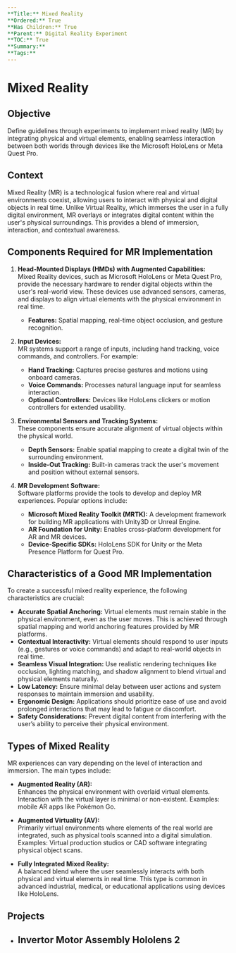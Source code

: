```yaml
---
**Title:** Mixed Reality  
**Ordered:** True  
**Has Children:** True  
**Parent:** Digital Reality Experiment  
**TOC:** True  
**Summary:**  
**Tags:**  
---
```


# **Mixed Reality**

## Objective  
Define guidelines through experiments to implement mixed reality (MR) by integrating physical and virtual elements, enabling seamless interaction between both worlds through devices like the Microsoft HoloLens or Meta Quest Pro.

## Context  

Mixed Reality (MR) is a technological fusion where real and virtual environments coexist, allowing users to interact with physical and digital objects in real time. Unlike Virtual Reality, which immerses the user in a fully digital environment, MR overlays or integrates digital content within the user's physical surroundings. This provides a blend of immersion, interaction, and contextual awareness.

## Components Required for MR Implementation  

1. **Head-Mounted Displays (HMDs) with Augmented Capabilities:**  
   Mixed Reality devices, such as Microsoft HoloLens or Meta Quest Pro, provide the necessary hardware to render digital objects within the user's real-world view. These devices use advanced sensors, cameras, and displays to align virtual elements with the physical environment in real time.  
   - **Features:** Spatial mapping, real-time object occlusion, and gesture recognition.  

2. **Input Devices:**  
   MR systems support a range of inputs, including hand tracking, voice commands, and controllers. For example:  
   - **Hand Tracking:** Captures precise gestures and motions using onboard cameras.  
   - **Voice Commands:** Processes natural language input for seamless interaction.  
   - **Optional Controllers:** Devices like HoloLens clickers or motion controllers for extended usability.  

3. **Environmental Sensors and Tracking Systems:**  
   These components ensure accurate alignment of virtual objects within the physical world.  
   - **Depth Sensors:** Enable spatial mapping to create a digital twin of the surrounding environment.  
   - **Inside-Out Tracking:** Built-in cameras track the user's movement and position without external sensors.  

4. **MR Development Software:**  
   Software platforms provide the tools to develop and deploy MR experiences. Popular options include:  
   - **Microsoft Mixed Reality Toolkit (MRTK):** A development framework for building MR applications with Unity3D or Unreal Engine.  
   - **AR Foundation for Unity:** Enables cross-platform development for AR and MR devices.  
   - **Device-Specific SDKs:** HoloLens SDK for Unity or the Meta Presence Platform for Quest Pro.  

## Characteristics of a Good MR Implementation  

To create a successful mixed reality experience, the following characteristics are crucial:  

- **Accurate Spatial Anchoring:** Virtual elements must remain stable in the physical environment, even as the user moves. This is achieved through spatial mapping and world anchoring features provided by MR platforms.  
- **Contextual Interactivity:** Virtual elements should respond to user inputs (e.g., gestures or voice commands) and adapt to real-world objects in real time.  
- **Seamless Visual Integration:** Use realistic rendering techniques like occlusion, lighting matching, and shadow alignment to blend virtual and physical elements naturally.  
- **Low Latency:** Ensure minimal delay between user actions and system responses to maintain immersion and usability.  
- **Ergonomic Design:** Applications should prioritize ease of use and avoid prolonged interactions that may lead to fatigue or discomfort.  
- **Safety Considerations:** Prevent digital content from interfering with the user’s ability to perceive their physical environment.  

## Types of Mixed Reality  

MR experiences can vary depending on the level of interaction and immersion. The main types include:  

- **Augmented Reality (AR):**  
   Enhances the physical environment with overlaid virtual elements. Interaction with the virtual layer is minimal or non-existent. Examples: mobile AR apps like Pokémon Go.  

- **Augmented Virtuality (AV):**  
   Primarily virtual environments where elements of the real world are integrated, such as physical tools scanned into a digital simulation. Examples: Virtual production studios or CAD software integrating physical object scans.  

- **Fully Integrated Mixed Reality:**  
   A balanced blend where the user seamlessly interacts with both physical and virtual elements in real time. This type is common in advanced industrial, medical, or educational applications using devices like HoloLens.  

## Projects

- ## Invertor Motor Assembly Hololens 2 

